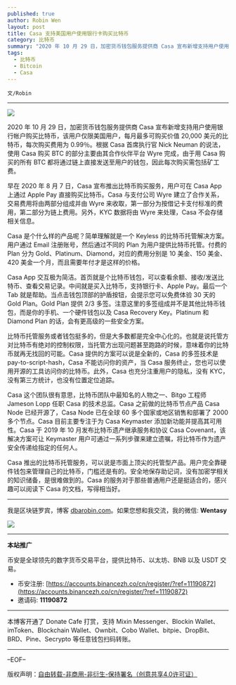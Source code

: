 ```yaml
---
published: true
author: Robin Wen
layout: post
title: Casa 支持美国用户使用银行卡购买比特币
category: 比特币
summary: "2020 年 10 月 29 日，加密货币钱包服务提供商 Casa 宣布新增支持用户使用银行帐户购买比特币，该用户仅限美国用户，每月最多可购买价值 20,000 美元的比特币，每次购买费用为 0.99％。根据 Casa 首席执行官 Nick Neuman 的说法，使用 Casa 购买 BTC 的部分主要由其合作伙伴平台 Wyre 完成，由于用 Casa 购买的所有 BTC 都将通过链上直接发送至用户的钱包，因此每次购买需包括矿工费。Casa 推出的比特币托管服务，可以说是市面上顶尖的托管型产品。用户完全靠硬件钱包来管理自己的比特币，门槛还是有的。安全地保存助记词，没有加密学相关的知识储备，是很难做到的。Casa 的服务对于那些普通用户还是挺适合的，感兴趣可以阅读下 Casa 的文档，写得相当好。"
tags:
  - 比特币
  - Bitcoin
  - Casa
---
```


`文/Robin`

***

![](https://cdn.dbarobin.com/p0pdws2.png)

2020 年 10 月 29 日，加密货币钱包服务提供商 Casa 宣布新增支持用户使用银行帐户购买比特币，该用户仅限美国用户，每月最多可购买价值 20,000 美元的比特币，每次购买费用为 0.99％。根据 Casa 首席执行官 Nick Neuman 的说法，使用 Casa 购买 BTC 的部分主要由其合作伙伴平台 Wyre 完成，由于用 Casa 购买的所有 BTC 都将通过链上直接发送至用户的钱包，因此每次购买需包括矿工费。

早在 2020 年 8 月 7 日，Casa 宣布推出比特币购买服务，用户可在 Casa App 上通过 Apple Pay 直接购买比特币。Casa 与支付公司 Wyre 建立了合作关系，交易费用将由两部分组成并由 Wyre 来收取，第一部分为按借记卡支付标准的费用，第二部分为链上费用。另外，KYC 数据将由 Wyre 来处理，Casa 不会存储相关信息。

Casa 是个什么样的产品呢？简单理解就是一个 Keyless 的比特币托管解决方案。用户通过 Email 注册账号，然后通过不同的 Plan 为用户提供比特币托管。付费的 Plan 分为 Gold、Platinum、Diamond，对应的费用分别是 10 美金、150 美金、420 美金一个月，而且需要年付才是这样的价格。

Casa App 交互极为简洁。首页就是个比特币钱包，可以查看余额、接收/发送比特币、查看交易记录。中间就是买入比特币，支持银行卡、Apple Pay。最后一个 Tab 就是帮助。当点击钱包顶部的护盾按钮，会提示您可以免费体验 30 天的 Gold Plan。Gold Plan 提供 2/3 多签。注意这里的多签组成并不是其他比特币钱包，而是你的手机、一个硬件钱包以及 Casa Recovery Key。Platinum 和 Diamond Plan 的话，会有更高级的一些安全方案。

比特币托管服务或者钱包挺多的，但是大多数都是完全中心化的。也就是说托管方对比特币有绝对的控制权限，当托管方出现问题甚至跑路的时候，意味着你的比特币就再无找回的可能。Casa 提供的方案可以说是全新的，Casa 的多签技术是 pay-to-script-hash，Casa 不能访问你的资产，当 Casa 服务终止，您也可以使用开源的工具访问你的比特币。此外，Casa 也充分注重用户的隐私，没有 KYC，没有第三方统计，也没有位置定位追踪。

Casa 这个团队很有意思，比特币团队中最知名的人物之一、Bitgo 工程师 Jameson Lopp 任职 Casa 的技术总监。Casa 之前做的比特币节点产品 Casa Node 已经开源了，Casa Node 已在全球 60 多个国家或地区销售和部署了 2000 多个节点。Casa 目前主要专注于为 Casa Keymaster 添加新功能并提高其可用性。Casa 于 2019 年 10 月发布比特币遗产继承服务和协议 Casa Covenant，该解决方案可让 Keymaster 用户可通过一系列步骤来建立遗嘱，将比特币作为遗产安全传递给指定的任何人。

Casa 推出的比特币托管服务，可以说是市面上顶尖的托管型产品。用户完全靠硬件钱包来管理自己的比特币，门槛还是有的。安全地保存助记词，没有加密学相关的知识储备，是很难做到的。Casa 的服务对于那些普通用户还是挺适合的，感兴趣可以阅读下 Casa 的文档，写得相当好。

***

我是区块链罗宾，博客 [dbarobin.com](https://dbarobin.com/)。如果您想和我交流，我的微信: **Wentasy**

![](https://cdn.dbarobin.com/v4yywe2.png)

***

**本站推广**

币安是全球领先的数字货币交易平台，提供比特币、以太坊、BNB 以及 USDT 交易。

* 币安注册: [https://accounts.binancezh.co/cn/register/?ref=11190872](https://accounts.binancezh.co/cn/register/?ref=11190872)
* 邀请码: **11190872**

***

本博客开通了 Donate Cafe 打赏，支持 Mixin Messenger、Blockin Wallet、imToken、Blockchain Wallet、Ownbit、Cobo Wallet、bitpie、DropBit、BRD、Pine、Secrypto 等任意钱包扫码转账。

<center>
    <div class="--donate-button"
         data-button-id="f8b9df0d-af9a-460d-8258-d3f435445075"
    ></div>
</center>

***

–EOF–

版权声明：[自由转载-非商用-非衍生-保持署名（创意共享4.0许可证）](http://creativecommons.org/licenses/by-nc-nd/4.0/deed.zh)